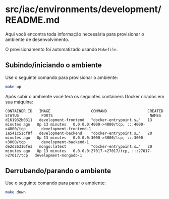 # src/iac/environments/development/README.md

Aqui você encontra toda informação necessária para provisionar o ambiente de desenvolvimento.

O provisionamento foi automatizado usando `Makefile`. 

## Subindo/iniciando o ambiente

Use o seguinte comando para provisionar o ambiente:

```bash
make up
```

Após subir o ambiente você terá os seguintes containers Docker criados em sua máquina:

```
CONTAINER ID   IMAGE                  COMMAND                  CREATED          STATUS          PORTS                                           NAMES
d161932b0311   development-frontend   "docker-entrypoint.s…"   13 minutes ago   Up 13 minutes   0.0.0.0:4000->4000/tcp, :::4000->4000/tcp       development-frontend-1
1a541c51cf8f   development-backend    "docker-entrypoint.s…"   20 minutes ago   Up 13 minutes   0.0.0.0:3000->3000/tcp, :::3000->3000/tcp       development-backend-1
de2d26316fe3   mongo:latest           "docker-entrypoint.s…"   20 minutes ago   Up 13 minutes   0.0.0.0:27017->27017/tcp, :::27017->27017/tcp   development-mongodb-1
```

## Derrubando/parando o ambiente

Use o seguinte comando para parar o ambiente:

```bash
make down
```
